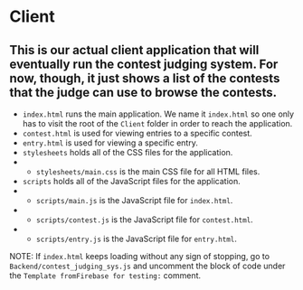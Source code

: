 # Client
## This is our actual client application that will eventually run the contest judging system. For now, though, it just shows a list of the contests that the judge can use to browse the contests.
* `index.html` runs the main application. We name it `index.html` so one only has to visit the root of the `Client` folder in order to reach the application.
* `contest.html` is used for viewing entries to a specific contest.
* `entry.html` is used for viewing a specific entry.
* `stylesheets` holds all of the CSS files for the application.
* * `stylesheets/main.css` is the main CSS file for all HTML files.
* `scripts` holds all of the JavaScript files for the application.
* * `scripts/main.js` is the JavaScript file for `index.html`.
* * `scripts/contest.js` is the JavaScript file for `contest.html`.
* * `scripts/entry.js` is the JavaScript file for `entry.html`.

NOTE: If `index.html` keeps loading without any sign of stopping, go to `Backend/contest_judging_sys.js` and uncomment the block of code under the `Template fromFirebase for testing:` comment.